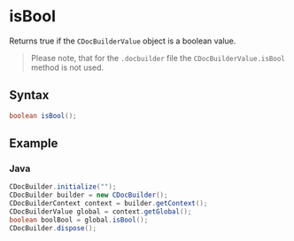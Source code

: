 # isBool

Returns true if the `CDocBuilderValue` object is a boolean value.

> Please note, that for the `.docbuilder` file the `CDocBuilderValue.isBool` method is not used.

## Syntax

```java
boolean isBool();
```

## Example

### Java

``` java
CDocBuilder.initialize("");
CDocBuilder builder = new CDocBuilder();
CDocBuilderContext context = builder.getContext();
CDocBuilderValue global = context.getGlobal();
boolean boolBool = global.isBool();
CDocBuilder.dispose();
```
